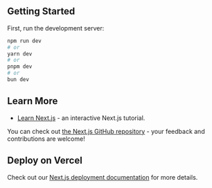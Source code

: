
## Getting Started

First, run the development server:

```bash
npm run dev
# or
yarn dev
# or
pnpm dev
# or
bun dev
```




## Learn More


- [Learn Next.js](https://nextjs.org/learn) - an interactive Next.js tutorial.

You can check out [the Next.js GitHub repository](https://github.com/vercel/next.js) - your feedback and contributions are welcome!

## Deploy on Vercel


Check out our [Next.js deployment documentation](https://nextjs.org/docs/app/building-your-application/deploying) for more details.
